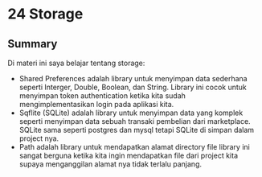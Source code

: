 # 24 Storage

## Summary

Di materi ini saya belajar tentang storage:

- Shared Preferences adalah library untuk menyimpan data sederhana seperti Interger, Double, Boolean, dan String. Library ini cocok untuk menyimpan token authentication ketika kita sudah mengimplementasikan login pada aplikasi kita.
- Sqflite (SQLite) adalah library untuk menyimpan data yang komplek seperti menyimpan data sebuah transaki pembelian dari marketplace. SQLite sama seperti postgres dan mysql tetapi SQLite di simpan dalam project nya.
- Path adalah library untuk mendapatkan alamat directory file library ini sangat berguna ketika kita ingin mendapatkan file dari project kita supaya menganggilan alamat nya tidak terlalu panjang.
